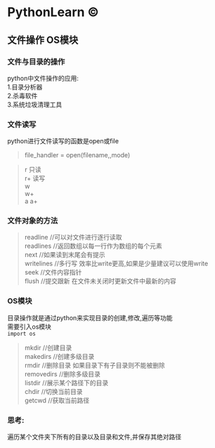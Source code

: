 #  PythonLearn &copy;

## 文件操作 OS模块

### 文件与目录的操作

python中文件操作的应用:<br />
1.目录分析器 <br />
2.杀毒软件 <br />
3.系统垃圾清理工具 <br />


### 文件读写

python进行文件读写的函数是open或file<br />
>file_handler = open(filename,,mode)<br />

>r  只读 <br />
>r+ 读写 <br />
>w  <br />
>w+ <br />
>a
>a+



###  文件对象的方法

> readline  //可以对文件进行逐行读取 <br />
>readlines  //返回数组以每一行作为数组的每个元素 <br />
>next  //如果读到末尾会有提示<br />
>writelines  //多行写 效率比write更高,如果是少量建议可以使用write<br />
>seek //文件内容指针 <br />
>flush  //提交跟新 在文件未关闭时更新文件中最新的内容 <br />


### OS模块
目录操作就是通过python来实现目录的创建,修改,遍历等功能 <br />
需要引入os模块 <br />
``import os``

>mkdir  //创建目录 <br />
>makedirs //创建多级目录<br />
>rmdir  //删除目录 如果目录下有子目录则不能被删除<br />
>removedirs //删除多级目录<br />
>listdir //展示某个路径下的目录<br />
>chdir  //切换当前目录<br />
>getcwd //获取当前路径<br />

### 思考:
遍历某个文件夹下所有的目录以及目录和文件,并保存其绝对路径<br />











  




